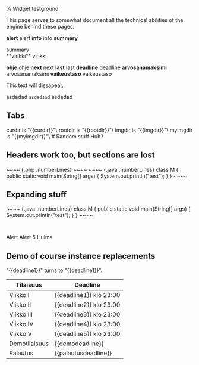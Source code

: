 % Widget testground
<!-- hidden! -->

This page serves to somewhat document all the technical abilities of
the engine behind these pages.

<sidebyside>
<column>

**alert**
<alert>alert</alert>
**info**
<info>info</info>
**summary**
<summary>summary</summary>
**vinkki**
<vinkki>vinkki</vinkki>

</column>
<column>

**ohje**
<ohje>ohje</ohje>
**next**
<next>next</next>
**last**
<last>last</last>
**deadline**
<deadline>deadline</deadline>
**arvosanamaksimi**
<arvosanamaksimi>arvosanamaksimi</arvosanamaksimi>
**vaikeustaso**
<vaikeustaso>vaikeustaso</vaikeustaso>

</column>
</sidebyside>

<wip/>

<comment>
This text will dissapear.
</comment>

asdadad `asdadsad` asdadad

## Tabs

<tabs nobox="true">
<tab title="Directories">
curdir is "{{curdir}}"\
rootdir is "{{rootdir}}"\
imgdir is "{{imgdir}}"\
myimgdir is "{{myimgdir}}"\

</tab>
<tab title="Stuff">
# Random stuff
<box>
Huh?
</box>

## Headers work too, but sections are lost
</tab>
</tabs>

<tabs>
<tab title="PHP">
~~~~ {.php .numberLines}
<?php
  echo "test";
?>
~~~~
</tab>
<tab title="Java">
~~~~ {.java .numberLines}
class M {
  public static void main(String[] args) {
    System.out.println("test");
  }
}
~~~~
</tab>
</tabs>

## Expanding stuff

<expandable title="Open me">
~~~~ {.java .numberLines}
class M {
  public static void main(String[] args) {
    System.out.println("test");
  }
}
~~~~

~~~~ {execute="ls /proc/self" type="code"}
~~~~

~~~~ {execute="ls /proc/self" type="plain"}
~~~~

</expandable>

<collapsible title="Close me">
<box>
<alert>Alert</alert>
<info>Alert</info>
<arvosanamaksimi>5</arvosanamaksimi>
<vaikeustaso>Huima</vaikeustaso>
</box>
</collapsible>

<expandable title="Contents of index.markdown">

<box>
<include src="../index.markdown" />
</box>

</expandable>

## Demo of course instance replacements

"\{{deadline1}}" turns to "{{deadline1}}".

| Tilaisuus     | Deadline |
|---------------|--------------------------------|
| Viikko I      | {{deadline1}} klo 23:00        |
| Viikko II     | {{deadline2}} klo 23:00        |
| Viikko III    | {{deadline3}} klo 23:00        |
| Viikko IV     | {{deadline4}} klo 23:00        |
| Viikko V      | {{deadline5}} klo 23:00        |
| Demotilaisuus | {{demodeadline}}               |
| Palautus      | {{palautusdeadline}}           |
